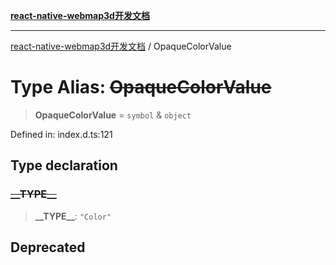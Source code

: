[**react-native-webmap3d开发文档**](../README.md)

***

[react-native-webmap3d开发文档](../globals.md) / OpaqueColorValue

# Type Alias: ~~OpaqueColorValue~~

> **OpaqueColorValue** = `symbol` & `object`

Defined in: index.d.ts:121

## Type declaration

### ~~\_\_TYPE\_\_~~

> **\_\_TYPE\_\_**: `"Color"`

## Deprecated
